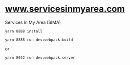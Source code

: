 # www.servicesinmyarea.com

Services In My Area (SIMA)

```
yarn 8888 install
```

```
yarn 8888 run dev:webpack:build
```

or

```
yarn 8042 run dev:webpack:server
```
